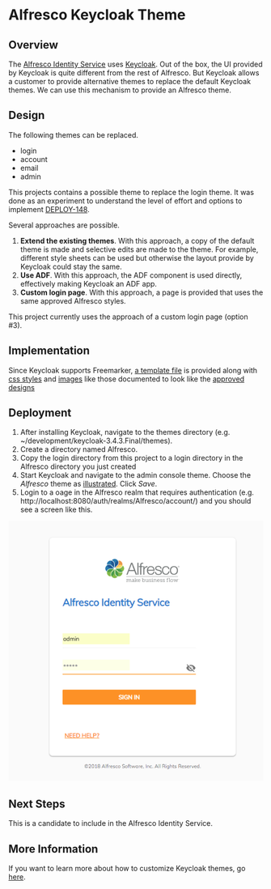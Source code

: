 # Alfresco Keycloak Theme

## Overview

The [Alfresco Identity Service](https://github.com/Alfresco/alfresco-identity-service) uses [Keycloak](https://www.keycloak.org/docs/3.4/).  Out of the box, the UI provided by Keycloak is 
quite different from the rest of Alfresco.  But Keycloak allows a customer to provide alternative themes to replace the default
Keycloak themes.  We can use this mechanism to provide an Alfresco theme.

## Design

The following themes can be replaced.
 
* login
* account
* email
* admin 
 
This projects contains a possible theme to replace the login theme.  It was done as an experiment to understand the level of effort and options to implement [DEPLOY-148](https://issues.alfresco.com/jira/browse/AUTH-148).

Several approaches are possible.  
1. **Extend the existing themes**.  With this approach, a copy of the default theme is made and selective
edits are made to the theme.  For example, different style sheets can be
used but otherwise the layout provide by Keycloak could stay the same.
2. **Use ADF**.  With this approach, the ADF component is used directly, effectively making Keycloak 
an ADF app.
3. **Custom login page**.  With this approach, a page is provided that uses the same approved Alfresco
styles.

This project currently uses the approach of a custom login page (option #3).

## Implementation

Since Keycloak supports Freemarker, [a template file](./login/login.ftl) is provided along with 
[css styles](./login/resources/css/login.css) and [images](./login/resources/img) like those documented to look like the [approved designs](https://app.zeplin.io/project/57d69ef9c8a62bb604985525/screen/5a4dfb3c92a348c3fbe1c586)

## Deployment

1. After installing Keycloak, navigate to the themes directory (e.g. ~/development/keycloak-3.4.3.Final/themes).
2. Create a directory named Alfresco.  
3. Copy the login directory from this project to a login directory in the Alfresco directory you 
just created
4. Start Keycloak and navigate to the admin console theme.  Choose the *Alfresco*
theme as [illustrated](./screen-captures/admin-console-themes.png).  Click *Save*.
5. Login to a oage in the Alfresco realm that requires authentication (e.g. http://localhost:8080/auth/realms/Alfresco/account/) and
you should see a screen like this.

![](screen-captures/example-login.png)

## Next Steps

This is a candidate to include in the Alfresco Identity Service.  

## More Information

If you want to learn more about how to customize Keycloak themes, go [here](https://www.keycloak.org/docs/3.4/server_development/#_themes).
